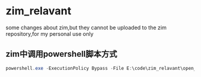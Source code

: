 # zim_relavant
some changes about zim,but they cannot be uploaded to the zim repository,for my personal use only

## zim中调用powershell脚本方式

```powershell
powershell.exe -ExecutionPolicy Bypass -File E:\code\zim_relavant\open_with_emacs.ps1 -filePath "E:\code\my_vim_config\complete_list_all.vim"
```


